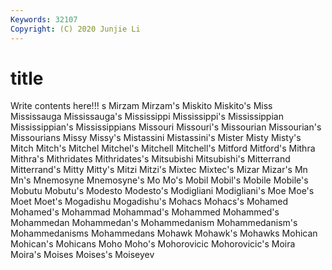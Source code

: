 ```yaml
---
Keywords: 32107
Copyright: (C) 2020 Junjie Li
---
```


# title

Write contents here!!!
s 
Mirzam 
Mirzam's 
Miskito 
Miskito's 
Miss
Mississauga 
Mississauga's 
Mississippi 
Mississippi's 
Mississippian 
Mississippian's 
Mississippians 
Missouri 
Missouri's 
Missourian
Missourian's 
Missourians 
Missy 
Missy's 
Mistassini 
Mistassini's 
Mister 
Misty 
Misty's 
Mitch
Mitch's 
Mitchel 
Mitchel's 
Mitchell 
Mitchell's 
Mitford 
Mitford's 
Mithra 
Mithra's 
Mithridates
Mithridates's 
Mitsubishi 
Mitsubishi's 
Mitterrand 
Mitterrand's 
Mitty 
Mitty's 
Mitzi 
Mitzi's 
Mixtec
Mixtec's 
Mizar 
Mizar's 
Mn 
Mn's 
Mnemosyne 
Mnemosyne's 
Mo 
Mo's 
Mobil
Mobil's 
Mobile 
Mobile's 
Mobutu 
Mobutu's 
Modesto 
Modesto's 
Modigliani 
Modigliani's 
Moe
Moe's 
Moet 
Moet's 
Mogadishu 
Mogadishu's 
Mohacs 
Mohacs's 
Mohamed 
Mohamed's 
Mohammad
Mohammad's 
Mohammed 
Mohammed's 
Mohammedan 
Mohammedan's 
Mohammedanism 
Mohammedanism's 
Mohammedanisms 
Mohammedans 
Mohawk
Mohawk's 
Mohawks 
Mohican 
Mohican's 
Mohicans 
Moho 
Moho's 
Mohorovicic 
Mohorovicic's 
Moira
Moira's 
Moises 
Moises's 
Moiseyev 
